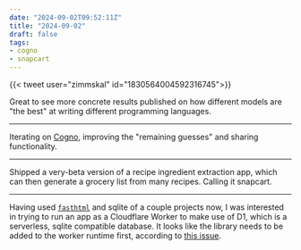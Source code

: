 ```yaml
---
date: "2024-09-02T09:52:11Z"
title: "2024-09-02"
draft: false
tags:
- cogno
- snapcart
---
```


{{< tweet user="zimmskal" id="1830564004592316745">}}

Great to see more concrete results published on how different models are "the best" at writing different programming languages.

---

Iterating on [Cogno](/projects/cogno), improving the "remaining guesses" and sharing functionality.

---

Shipped a very-beta version of a recipe ingredient extraction app, which can then generate a grocery list from many recipes.
Calling it snapcart.

---

Having used [`fasthtml`](https://fastht.ml/) and sqlite of a couple projects now, I was interested in trying to run an app as a Cloudflare Worker to make use of D1, which is a serverless, sqlite compatible database.
It looks like the library needs to be added to the worker runtime first, according to [this issue](https://github.com/cloudflare/workerd/discussions/2488).

